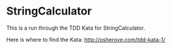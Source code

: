 # StringCalculator

This is a run through the TDD Kata for StringCalculator.

Here is where to find the Kata:
http://osherove.com/tdd-kata-1/

